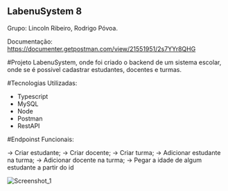 ## LabenuSystem 8

Grupo: Lincoln Ribeiro, Rodrigo Póvoa.

Documentação: https://documenter.getpostman.com/view/21551951/2s7YYr8QHG

#Projeto LabenuSystem, onde foi criado o backend de um sistema escolar, onde se é possivel cadastrar estudantes, docentes e turmas.

#Tecnologias Utilizadas:

- Typescript
- MySQL
- Node
- Postman
- RestAPI

#Endpoinst Funcionais:

→ Criar estudante;
→ Criar docente;
→ Criar turma;
→ Adicionar estudante na turma;
→ Adicionar docente na turma;
→ Pegar a idade de algum estudante a partir do id



![Screenshot_1](https://user-images.githubusercontent.com/93271677/189767993-31e772b9-710f-48aa-9c57-6035b1417a7e.png)
